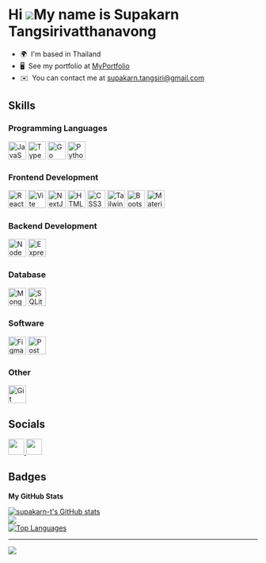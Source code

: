 # Hi ![](https://user-images.githubusercontent.com/18350557/176309783-0785949b-9127-417c-8b55-ab5a4333674e.gif)My name is Supakarn Tangsirivatthanavong

- 🌍  I'm based in Thailand
- 🖥️  See my portfolio at [MyPortfolio](http://supakarn-t-portfolio.vercel.app/)
- ✉️  You can contact me at [supakarn.tangsiri@gmail.com](mailto:supakarn.tangsiri@gmail.com)

## Skills

### Programming Languages

<a href="https://developer.mozilla.org/en-US/docs/Web/JavaScript" target="_blank" rel="noreferrer">
    <img src="https://raw.githubusercontent.com/danielcranney/readme-generator/main/public/icons/skills/javascript-colored.svg" width="36" height="36" alt="JavaScript" /></a>
<a href="https://www.typescriptlang.org/" target="_blank" rel="noreferrer">
    <img src="https://raw.githubusercontent.com/danielcranney/readme-generator/main/public/icons/skills/typescript-colored.svg" width="36" height="36" alt="TypeScript" /></a>
<a href="https://go.dev/doc/" target="_blank" rel="noreferrer">
    <img src="https://raw.githubusercontent.com/danielcranney/readme-generator/main/public/icons/skills/go-colored.svg" width="36" height="36" alt="Go" /></a>
<a href="https://www.python.org/" target="_blank" rel="noreferrer">
    <img src="https://raw.githubusercontent.com/danielcranney/readme-generator/main/public/icons/skills/python-colored.svg" width="36" height="36" alt="Python" /></a>

### Frontend Development

<a href="https://reactjs.org/" target="_blank" rel="noreferrer">
    <img src="https://raw.githubusercontent.com/danielcranney/readme-generator/main/public/icons/skills/react-colored.svg" width="36" height="36" alt="React" /></a>
<a href="https://vitejs.dev/" target="_blank" rel="noreferrer">
    <img src="https://raw.githubusercontent.com/danielcranney/readme-generator/main/public/icons/skills/vite-colored.svg" width="36" height="36" alt="Vite" /></a>
<a href="https://nextjs.org/docs" target="_blank" rel="noreferrer">
    <img src="https://raw.githubusercontent.com/danielcranney/readme-generator/main/public/icons/skills/nextjs-colored.svg" width="36" height="36" alt="NextJs" /></a>
<a href="https://developer.mozilla.org/en-US/docs/Glossary/HTML5" target="_blank" rel="noreferrer">
    <img src="https://raw.githubusercontent.com/danielcranney/readme-generator/main/public/icons/skills/html5-colored.svg" width="36" height="36" alt="HTML5" /></a>
<a href="https://www.w3.org/TR/CSS/#css" target="_blank" rel="noreferrer">
    <img src="https://raw.githubusercontent.com/danielcranney/readme-generator/main/public/icons/skills/css3-colored.svg" width="36" height="36" alt="CSS3" /></a>
<a href="https://tailwindcss.com/" target="_blank" rel="noreferrer">
<img src="https://raw.githubusercontent.com/danielcranney/readme-generator/main/public/icons/skills/tailwindcss-colored.svg" width="36" height="36" alt="TailwindCSS" /></a>
<a href="https://getbootstrap.com/" target="_blank" rel="noreferrer">
    <img src="https://raw.githubusercontent.com/danielcranney/readme-generator/main/public/icons/skills/bootstrap-colored.svg" width="36" height="36" alt="Bootstrap" /></a>
<a href="https://mui.com/" target="_blank" rel="noreferrer">
    <img src="https://raw.githubusercontent.com/danielcranney/readme-generator/main/public/icons/skills/materialui-colored.svg" width="36" height="36" alt="Material UI" /></a>

### Backend Development

<a href="https://nodejs.org/en/" target="_blank" rel="noreferrer">
    <img src="https://raw.githubusercontent.com/danielcranney/readme-generator/main/public/icons/skills/nodejs-colored.svg" width="36" height="36" alt="NodeJS" /></a>
<a href="https://expressjs.com/" target="_blank" rel="noreferrer">
    <img src="https://raw.githubusercontent.com/danielcranney/readme-generator/main/public/icons/skills/express-colored.svg" width="36" height="36" alt="Express" /></a>

### Database

<a href="https://www.mongodb.com/" target="_blank" rel="noreferrer">
    <img src="https://raw.githubusercontent.com/danielcranney/readme-generator/main/public/icons/skills/mongodb-colored.svg" width="36" height="36" alt="MongoDB" /></a>
<a href="https://www.sqlite.org/" target="_blank" rel="noreferrer">
    <img src="https://www.vectorlogo.zone/logos/sqlite/sqlite-icon.svg" width="36" height="36" alt="SQLite"/></a>

### Software

<a href="https://www.figma.com/" target="_blank" rel="noreferrer">
    <img src="https://raw.githubusercontent.com/danielcranney/readme-generator/main/public/icons/skills/figma-colored.svg" width="36" height="36" alt="Figma" /></a>
<a href="https://postman.com" target="_blank" rel="noreferrer">
    <img src="https://www.vectorlogo.zone/logos/getpostman/getpostman-icon.svg" width="36" height="36" alt="Postman" /></a>

### Other

<a href="https://git-scm.com/" target="_blank" rel="noreferrer">
    <img src="https://raw.githubusercontent.com/danielcranney/readme-generator/main/public/icons/skills/git-colored.svg" width="36" height="36" alt="Git" /></a>

## Socials

<a href="https://www.github.com/supakarn-t" target="_blank" rel="noreferrer">
    <picture>
        <source
            media="(prefers-color-scheme: dark)"
            srcset="https://raw.githubusercontent.com/danielcranney/readme-generator/main/public/icons/socials/github-dark.svg"
        />
        <source
            media="(prefers-color-scheme: light)"
            srcset="https://raw.githubusercontent.com/danielcranney/readme-generator/main/public/icons/socials/github.svg"
        />
        <img src="https://raw.githubusercontent.com/danielcranney/readme-generator/main/public/icons/socials/github.svg" width="32" height="32" />
    </picture>
</a>
<a href="https://www.linkedin.com/in/supakarn-t" target="_blank" rel="noreferrer">
    <picture>
        <source
            media="(prefers-color-scheme: dark)"
            srcset="https://raw.githubusercontent.com/danielcranney/readme-generator/main/public/icons/socials/linkedin-dark.svg"
        />
        <source
            media="(prefers-color-scheme: light)"
            srcset="https://raw.githubusercontent.com/danielcranney/readme-generator/main/public/icons/socials/linkedin.svg"
        />
        <img src="https://raw.githubusercontent.com/danielcranney/readme-generator/main/public/icons/socials/linkedin.svg" width="32" height="32" /> </picture>
</a>

## Badges

<b>My GitHub Stats</b>

<a href="http://www.github.com/supakarn-t">
    <picture>
        <source
            media="(prefers-color-scheme: dark)"
            srcset="https://github-readme-stats.vercel.app/api?username=supakarn-t&show_icons=true&hide_border=true&count_private=true&title_color=38bdf8&text_color=ffffff&icon_color=7dd3fc&bg_color=22272e"
        />
        <source
            media="(prefers-color-scheme: light)"
            srcset="https://github-readme-stats.vercel.app/api?username=supakarn-t&show_icons=true&hide_border=true&count_private=true&title_color=0ea5e9&text_color=22272e&icon_color=0ea5e9&bg_color=f0f9ff"
        />
        <img src="https://github-readme-stats.vercel.app/api?username=supakarn-t&show_icons=true&hide_border=true&count_private=true&title_color=38bdf8&text_color=ffffff&icon_color=7dd3fc&bg_color=22272e" alt="supakarn-t's GitHub stats" />
    </picture>
</a>
<br />
<a href="http://www.github.com/supakarn-t">
    <picture>
        <source
            media="(prefers-color-scheme: dark)"
            srcset="https://github-readme-streak-stats.herokuapp.com/?user=supakarn-t&hide_border=true&stroke=ffffff&background=22272e&ring=38bdf8&fire=38bdf8&currStreakNum=ffffff&currStreakLabel=38bdf8&sideNums=ffffff&sideLabels=ffffff&dates=ffffff"
        />
        <source
            media="(prefers-color-scheme: light)"
            srcset="https://github-readme-streak-stats.herokuapp.com/?user=supakarn-t&hide_border=true&stroke=22272e&background=f0f9ff&ring=0ea5e9&fire=0ea5e9&currStreakNum=22272e&currStreakLabel=0ea5e9&sideNums=22272e&sideLabels=22272e&dates=22272e"
        />
        <img src="https://github-readme-streak-stats.herokuapp.com/?user=supakarn-t&hide_border=true&stroke=ffffff&background=22272e&ring=38bdf8&fire=38bdf8&currStreakNum=ffffff&currStreakLabel=38bdf8&sideNums=ffffff&sideLabels=ffffff&dates=ffffff" />
    </picture>
</a>
<br />
<a href="https://github.com/supakarn-t" align="left">
    <picture>
        <source
            media="(prefers-color-scheme: dark)"
            srcset="https://github-readme-stats.vercel.app/api/top-langs/?username=supakarn-t&langs_count=10&hide_border=true&locale=en&custom_title=Top%20%Languages&title_color=38bdf8&text_color=ffffff&bg_color=22272e"
        />
        <source
            media="(prefers-color-scheme: light)"
            srcset="https://github-readme-stats.vercel.app/api/top-langs/?username=supakarn-t&langs_count=10&hide_border=true&locale=en&custom_title=Top%20%Languages&title_color=0ea5e9&text_color=22272e&bg_color=f0f9ff"
        />
        <img src="https://github-readme-stats.vercel.app/api/top-langs/?username=supakarn-t&langs_count=10&hide_border=true&locale=en&custom_title=Top%20%Languages&title_color=38bdf8&text_color=ffffff&bg_color=22272e" alt="Top Languages" />
    </picture>
</a>

---

<a href="https://www.github.com/supakarn-t" target="_blank" rel="noreferrer">
    <picture>
        <source
            media="(prefers-color-scheme: dark)"
            srcset="https://img.shields.io/github/followers/supakarn-t?logo=github&style=for-the-badge&color=0891b2&labelColor=22272e"
        />
        <source
            media="(prefers-color-scheme: light)"
            srcset="https://img.shields.io/github/followers/supakarn-t?logo=github&style=for-the-badge&color=0891b2&labelColor=22272e"
        />
        <img src="https://img.shields.io/github/followers/supakarn-t?logo=github&style=for-the-badge&color=0891b2&labelColor=22272e" />
    </picture>
</a>

<!--
<a href="https://golang.org" target="_blank" rel="noreferrer">
<img src="https://raw.githubusercontent.com/devicons/devicon/master/icons/go/go-original.svg" alt="go" width="40" height="40"/></a>
<a href="https://tailwindcss.com/" target="_blank" rel="noreferrer">
    <img src="https://www.vectorlogo.zone/logos/tailwindcss/tailwindcss-icon.svg" width="36" height="36" alt="TailwindCSS"/></a>
-->
